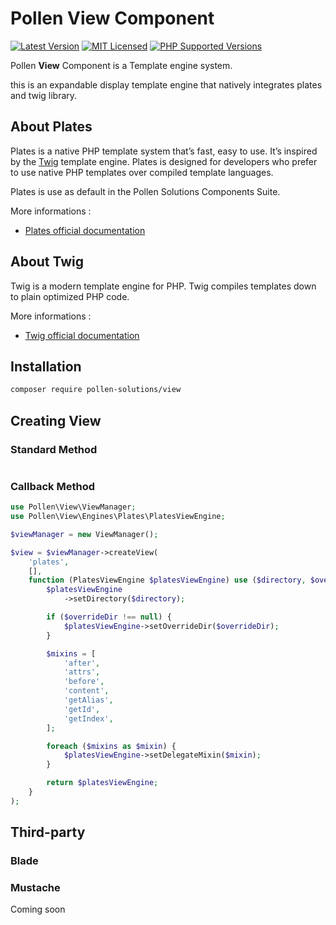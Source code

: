 # Pollen View Component

[![Latest Version](https://img.shields.io/badge/release-1.0.0-blue?style=for-the-badge)](https://www.presstify.com/pollen-solutions/view/)
[![MIT Licensed](https://img.shields.io/badge/license-MIT-green?style=for-the-badge)](LICENSE.md)
[![PHP Supported Versions](https://img.shields.io/badge/PHP->=7.4-8892BF?style=for-the-badge&logo=php)](https://www.php.net/supported-versions.php)

Pollen **View** Component is a Template engine system.

this is an expandable display template engine that natively integrates plates and twig library.

## About Plates

Plates is a native PHP template system that’s fast, easy to use.
It’s inspired by the [Twig](#about-twig) template engine.
Plates is designed for developers who prefer to use native PHP templates over compiled template languages.

Plates is use as default in the Pollen Solutions Components Suite.

More informations :
- [Plates official documentation](https://platesphp.com/)

## About Twig

Twig is a modern template engine for PHP.
Twig compiles templates down to plain optimized PHP code.

More informations :
- [Twig official documentation](https://twig.symfony.com/doc/)

## Installation

```bash
composer require pollen-solutions/view
```

## Creating View

### Standard Method

```php

```

### Callback Method

```php
use Pollen\View\ViewManager;
use Pollen\View\Engines\Plates\PlatesViewEngine;

$viewManager = new ViewManager();

$view = $viewManager->createView(
    'plates',
    [],
    function (PlatesViewEngine $platesViewEngine) use ($directory, $overrideDir) {
        $platesViewEngine
            ->setDirectory($directory);

        if ($overrideDir !== null) {
            $platesViewEngine->setOverrideDir($overrideDir);
        }

        $mixins = [
            'after',
            'attrs',
            'before',
            'content',
            'getAlias',
            'getId',
            'getIndex',
        ];

        foreach ($mixins as $mixin) {
            $platesViewEngine->setDelegateMixin($mixin);
        }

        return $platesViewEngine;
    }
);
```
## Third-party

### Blade


### Mustache

Coming soon
